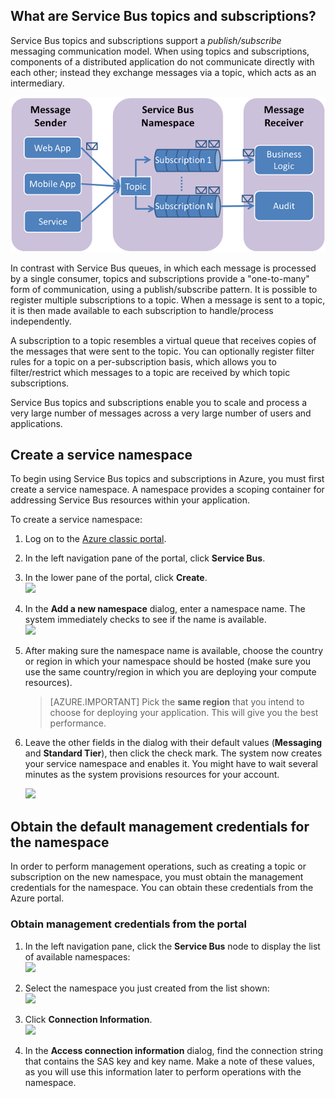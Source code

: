 ## What are Service Bus topics and subscriptions?

Service Bus topics and subscriptions support a *publish/subscribe* messaging communication model. When using topics and subscriptions, components of a distributed application do not communicate directly with each other; instead they exchange messages via a topic, which acts as an intermediary.

![TopicConcepts](./media/howto-service-bus-topics/sb-topics-01.png)

In contrast with Service Bus queues, in which each message is processed by a single consumer, topics and subscriptions provide a "one-to-many" form of communication, using a publish/subscribe pattern. It is possible to
register multiple subscriptions to a topic. When a message is sent to a topic, it is then made available to each subscription to handle/process independently.

A subscription to a topic resembles a virtual queue that receives copies of the messages that were sent to the topic. You can optionally register filter rules for a topic on a per-subscription basis, which allows you to filter/restrict which messages to a topic are received by which topic subscriptions.

Service Bus topics and subscriptions enable you to scale and process a very large number of messages across a very large number of users and applications.

## Create a service namespace

To begin using Service Bus topics and subscriptions in Azure, you must first create a service namespace. A namespace provides a scoping container for addressing Service Bus resources within your application.

To create a service namespace:

1.  Log on to the [Azure classic portal][].

2.  In the left navigation pane of the portal, click **Service Bus**.

3.  In the lower pane of the portal, click **Create**.   
    ![][0]

4.  In the **Add a new namespace** dialog, enter a namespace name. The system immediately checks to see if the name is available.   
    ![][2]

5.  After making sure the namespace name is available, choose the country or region in which your namespace should be hosted (make sure you use the same country/region in which you are deploying your compute resources).

	> [AZURE.IMPORTANT] Pick the **same region** that you intend to choose for deploying your application. This will give you the best performance.

6. 	Leave the other fields in the dialog with their default values (**Messaging** and **Standard Tier**), then click the check mark. The system now creates your service namespace and enables it. You might have to wait several minutes as the system provisions resources for your account.

	![][6]

## Obtain the default management credentials for the namespace

In order to perform management operations, such as creating a topic or subscription on the new namespace, you must obtain the management credentials for the namespace. You can obtain these credentials from the Azure portal.

### Obtain management credentials from the portal

1.  In the left navigation pane, click the **Service Bus** node to display the list of available namespaces:   
    ![][0]

2.  Select the namespace you just created from the list shown:   
    ![][3]

3.  Click **Connection Information**.   
    ![][4]

4.  In the **Access connection information** dialog, find the connection string that contains the SAS key and key name. Make a note of these values, as you will use this information later to perform operations with the namespace. 


  [Azure classic portal]: http://manage.windowsazure.com
  [0]: ./media/howto-service-bus-topics/sb-queues-13.png
  [2]: ./media/howto-service-bus-topics/sb-queues-04.png
  [3]: ./media/howto-service-bus-topics/sb-queues-09.png
  [4]: ./media/howto-service-bus-topics/sb-queues-06.png
  
  [6]: ./media/howto-service-bus-topics/getting-started-multi-tier-27.png


